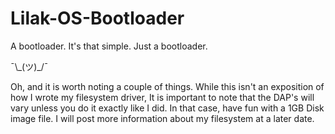 # Lilak-OS-Bootloader
A bootloader.
It's that simple.
Just a bootloader.


¯\\\_(ツ)\_/¯ 


Oh, and it is worth noting a couple of things.
While this isn't an exposition of how I wrote my filesystem driver,
It is important to note that the DAP's will vary unless you do it
exactly like I did. In that case, have fun with a 1GB Disk image file.
I will post more information about my filesystem at a later date.
